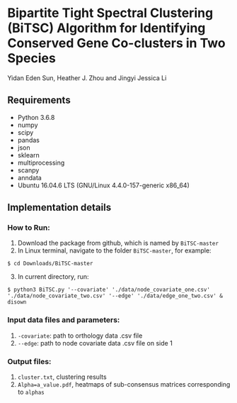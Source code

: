 # Bipartite Tight Spectral Clustering (BiTSC) Algorithm for Identifying Conserved Gene Co-clusters in Two Species
Yidan Eden Sun, Heather J. Zhou and Jingyi Jessica Li

## Requirements
* Python 3.6.8
* numpy
* scipy
* pandas
* json
* sklearn
* multiprocessing
* scanpy
* anndata
* Ubuntu 16.04.6 LTS (GNU/Linux 4.4.0-157-generic x86_64)

## Implementation details

### How to Run:
1. Download the package from github, which is named by ```BiTSC-master```
2. In Linux terminal, navigate to the folder ```BiTSC-master```, for example:
```shell
$ cd Downloads/BiTSC-master
```
3. In current directory, run:
```console
$ python3 BiTSC.py '--covariate' './data/node_covariate_one.csv' './data/node_covariate_two.csv' '--edge' './data/edge_one_two.csv' & disown
```
### Input data files and parameters:

1. ```-covariate```: path to orthology data .csv file
2. ```--edge```: path to node covariate data .csv file on side 1

### Output files:
1. ```cluster.txt```, clustering results
2. ```Alpha=a_value.pdf```, heatmaps of sub-consensus matrices corresponding to ```alphas```


